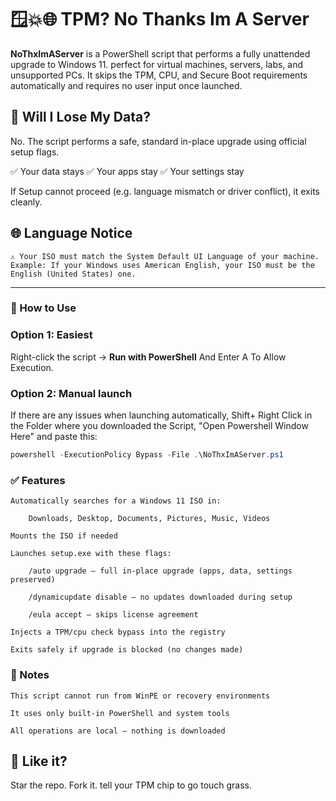 # 🪟💥🌐 TPM? No Thanks Im A Server

**NoThxImAServer** is a PowerShell script that performs a fully unattended upgrade to Windows 11. perfect for virtual machines, servers, labs, and unsupported PCs. It skips the TPM, CPU, and Secure Boot requirements automatically and requires no user input once launched.


## 🧠 Will I Lose My Data?

No. The script performs a safe, standard in-place upgrade using official setup flags.

✅ Your data stays
✅ Your apps stay
✅ Your settings stay

If Setup cannot proceed (e.g. language mismatch or driver conflict), it exits cleanly.


## 🌐 Language Notice

    ⚠️ Your ISO must match the System Default UI Language of your machine.
    Example: If your Windows uses American English, your ISO must be the English (United States) one.
--- 
### 🚀 How to Use

### Option 1: Easiest
Right-click the script → **Run with PowerShell** And Enter A To Allow Execution.

### Option 2: Manual launch
If there are any issues when launching automatically, Shift+ Right Click in the Folder where you downloaded the Script, "Open Powershell Window Here" and paste this:
```powershell
powershell -ExecutionPolicy Bypass -File .\NoThxImAServer.ps1
```

### ✅ Features

    Automatically searches for a Windows 11 ISO in:

        Downloads, Desktop, Documents, Pictures, Music, Videos

    Mounts the ISO if needed

    Launches setup.exe with these flags:

        /auto upgrade — full in-place upgrade (apps, data, settings preserved)

        /dynamicupdate disable — no updates downloaded during setup

        /eula accept — skips license agreement

    Injects a TPM/cpu check bypass into the registry

    Exits safely if upgrade is blocked (no changes made)

### 🧯 Notes

    This script cannot run from WinPE or recovery environments

    It uses only built-in PowerShell and system tools

    All operations are local — nothing is downloaded
    
## 🧡 Like it?

Star the repo. Fork it. tell your TPM chip to go touch grass.
